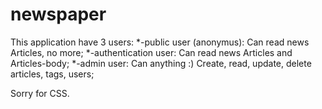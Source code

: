 # newspaper

This application have 3 users:
  *-public user (anonymus):
    Can read news Articles, no more;
  *-authentication user:
    Can read news Articles and Articles-body;
  *-admin user:
    Can anything :)
    Create, read, update, delete articles, tags, users;
  
  Sorry for CSS.
